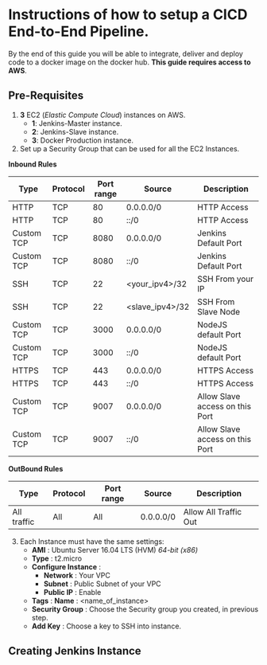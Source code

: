 # Instructions of how to setup a CICD End-to-End Pipeline.

By the end of this guide you will be able to integrate, deliver and deploy code to a docker image on the docker hub. **This guide requires access to AWS**.

## Pre-Requisites

1. **3** EC2 (_Elastic Compute Cloud_) instances on AWS.
	* **1**: Jenkins-Master instance.
	* **2**: Jenkins-Slave instance.
	* **3**: Docker Production instance.
2. Set up a Security Group that can be used for all the EC2 Instances.

**Inbound Rules**
	
| **Type**   | **Protocol** | **Port range** | **Source**      | **Description**                  |
|------------|--------------|----------------|-----------------|----------------------------------|
| HTTP       | TCP          | 80             | 0.0.0.0/0       | HTTP Access                      |
| HTTP       | TCP          | 80             | ::/0            | HTTP Access                      |
| Custom TCP | TCP          | 8080           | 0.0.0.0/0       | Jenkins Default Port             |
| Custom TCP | TCP          | 8080           | ::/0            | Jenkins Default Port             |
| SSH        | TCP          | 22             | <your_ipv4>/32  | SSH From your IP                 |
| SSH        | TCP          | 22             | <slave_ipv4>/32 | SSH From Slave Node              |
| Custom TCP | TCP          | 3000           | 0.0.0.0/0       | NodeJS default Port              |
| Custom TCP | TCP          | 3000           | ::/0            | NodeJS default Port              |
| HTTPS      | TCP          | 443            | 0.0.0.0/0       | HTTPS Access                     |
| HTTPS      | TCP          | 443            | ::/0            | HTTPS Access                     |
| Custom TCP | TCP          | 9007           | 0.0.0.0/0       | Allow Slave access  on this Port |
| Custom TCP | TCP          | 9007           | ::/0            | Allow Slave access on this Port  |

**OutBound Rules**

| **Type**    | **Protocol** | **Port range** | **Source** | **Description**       |
|-------------|--------------|----------------|------------|-----------------------|
| All traffic | All          | All            | 0.0.0.0/0  | Allow All Traffic Out |

3. Each Instance must have the same settings:
	* **AMI** : Ubuntu Server 16.04 LTS (HVM) _64-bit (x86)_
	* **Type** : t2.micro
	* **Configure Instance** :
		* **Network** : Your VPC
		* **Subnet** : Public Subnet of your VPC
		* **Public IP** : Enable
	* **Tags** : **Name** : <name_of_instance>
	* **Security Group** : Choose the Security group you created, in previous step.
	* **Add Key** : Choose a key to SSH into instance.

## Creating Jenkins Instance

